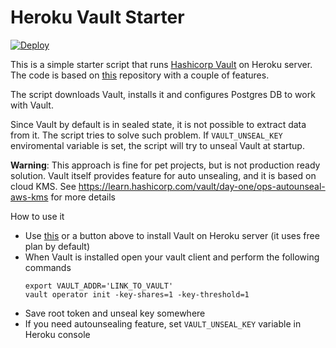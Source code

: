 # Heroku Vault Starter

[![Deploy](https://www.herokucdn.com/deploy/button.svg)](https://dashboard.heroku.com/new?template=https%3A%2F%2Fgithub.com%2Feshishkin%2Fheroku-vault-starter%2Ftree%2Fmaster)

This is a simple starter script that runs [Hashicorp Vault](https://www.vaultproject.io/) on Heroku server. The code is based on [this](https://github.com/pallavkothari/vault) repository 
with a couple of features.

The script downloads Vault, installs it and configures Postgres DB to work with Vault.

Since Vault by default is in sealed state, it is not possible to extract data from it. The script tries to solve such problem. If `VAULT_UNSEAL_KEY` enviromental 
variable is set, the script will try to unseal Vault at startup.



__Warning__: This approach is fine for pet projects, but is not production ready solution. Vault itself provides feature for auto unsealing, and 
it is based on cloud KMS. See https://learn.hashicorp.com/vault/day-one/ops-autounseal-aws-kms for more details

How to use it 

- Use [this](https://dashboard.heroku.com/new?template=https%3A%2F%2Fgithub.com%2Feshishkin%2Fheroku-vault-starter%2Ftree%2Fmaster) or a button above to install
Vault on Heroku server (it uses free plan by default)
- When Vault is installed open your vault client and perform the following commands
  ```
  export VAULT_ADDR='LINK_TO_VAULT'
  vault operator init -key-shares=1 -key-threshold=1
  ```
- Save root token and unseal key somewhere
- If you need autounsealing feature, set `VAULT_UNSEAL_KEY` variable in Heroku console
